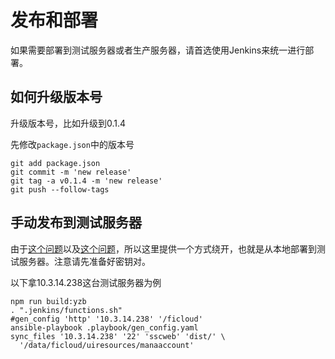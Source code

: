 # 发布和部署

如果需要部署到测试服务器或者生产服务器，请首选使用Jenkins来统一进行部署。

## 如何升级版本号

升级版本号，比如升级到0.1.4

先修改`package.json`中的版本号

```
git add package.json
git commit -m 'new release'
git tag -a v0.1.4 -m 'new release'
git push --follow-tags
```

## 手动发布到测试服务器

由于[这个问题](https://trello.com/c/wDFRGQl8/12-172-20-13-230)以及[这个问题](https://trello.com/c/dhpJBvVg/11-4-19)，所以这里提供一个方式绕开，也就是从本地部署到测试服务器。注意请先准备好密钥对。

以下拿10.3.14.238这台测试服务器为例

```
npm run build:yzb
. ".jenkins/functions.sh"
#gen_config 'http' '10.3.14.238' '/ficloud'
ansible-playbook .playbook/gen_config.yaml
sync_files '10.3.14.238' '22' 'sscweb' 'dist/' \
  '/data/ficloud/uiresources/manaaccount'
```
